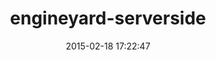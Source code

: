 ---
layout: post
title:  "engineyard-serverside"
repo:   "engineyard/engineyard-serverside"
date:   2015-02-18 17:22:47
gemurl: http://github.com/engineyard/engineyard-serverside
---
